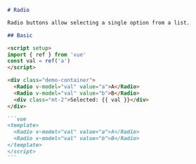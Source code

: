 ````markdown
# Radio

Radio buttons allow selecting a single option from a list.

## Basic

<script setup>
import { ref } from 'vue'
const val = ref('a')
</script>

<div class="demo-container">
  <Radio v-model="val" value="a">A</Radio>
  <Radio v-model="val" value="b">B</Radio>
  <div class="mt-2">Selected: {{ val }}</div>
</div>

```vue
<template>
  <Radio v-model="val" value="a">A</Radio>
  <Radio v-model="val" value="b">B</Radio>
</template>
</script>
```
````
